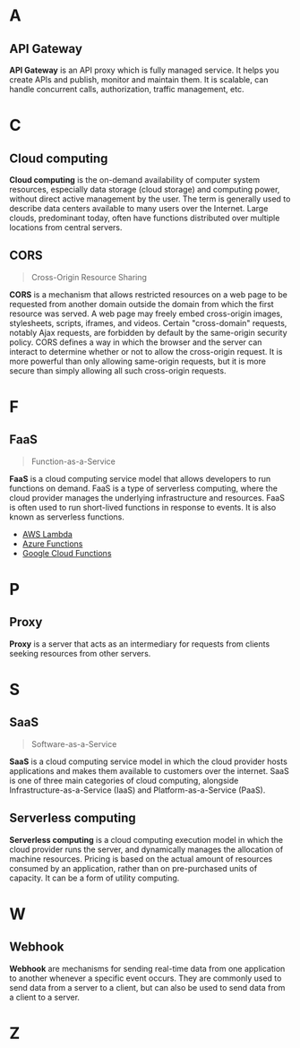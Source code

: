 # A

## API Gateway

**API Gateway** is an API proxy which is fully managed service. It helps you create APIs and publish, monitor and maintain them. It is scalable, can handle concurrent calls, authorization, traffic management, etc.

# C

## Cloud computing

**Cloud computing** is the on-demand availability of computer system resources, especially data storage (cloud storage) and computing power, without direct active management by the user. The term is generally used to describe data centers available to many users over the Internet. Large clouds, predominant today, often have functions distributed over multiple locations from central servers.

## CORS

> Cross-Origin Resource Sharing

**CORS** is a mechanism that allows restricted resources on a web page to be requested from another domain outside the domain from which the first resource was served. A web page may freely embed cross-origin images, stylesheets, scripts, iframes, and videos. Certain "cross-domain" requests, notably Ajax requests, are forbidden by default by the same-origin security policy. CORS defines a way in which the browser and the server can interact to determine whether or not to allow the cross-origin request. It is more powerful than only allowing same-origin requests, but it is more secure than simply allowing all such cross-origin requests.

# F

## FaaS

> Function-as-a-Service

**FaaS** is a cloud computing service model that allows developers to run functions on demand. FaaS is a type of serverless computing, where the cloud provider manages the underlying infrastructure and resources. FaaS is often used to run short-lived functions in response to events. It is also known as serverless functions.

- [AWS Lambda](/doc/resources.md#aws-lambda)
- [Azure Functions](/doc/resources.md#azure-functions)
- [Google Cloud Functions](/doc/resources.md#google-cloud-functions)

# P

## Proxy

**Proxy** is a server that acts as an intermediary for requests from clients seeking resources from other servers.

# S

## SaaS

> Software-as-a-Service

**SaaS** is a cloud computing service model in which the cloud provider hosts applications and makes them available to customers over the internet. SaaS is one of three main categories of cloud computing, alongside Infrastructure-as-a-Service (IaaS) and Platform-as-a-Service (PaaS).

## Serverless computing

**Serverless computing** is a cloud computing execution model in which the cloud provider runs the server, and dynamically manages the allocation of machine resources. Pricing is based on the actual amount of resources consumed by an application, rather than on pre-purchased units of capacity. It can be a form of utility computing.

# W

## Webhook

**Webhook** are mechanisms for sending real-time data from one application to another whenever a specific event occurs. They are commonly used to send data from a server to a client, but can also be used to send data from a client to a server.

# Z
